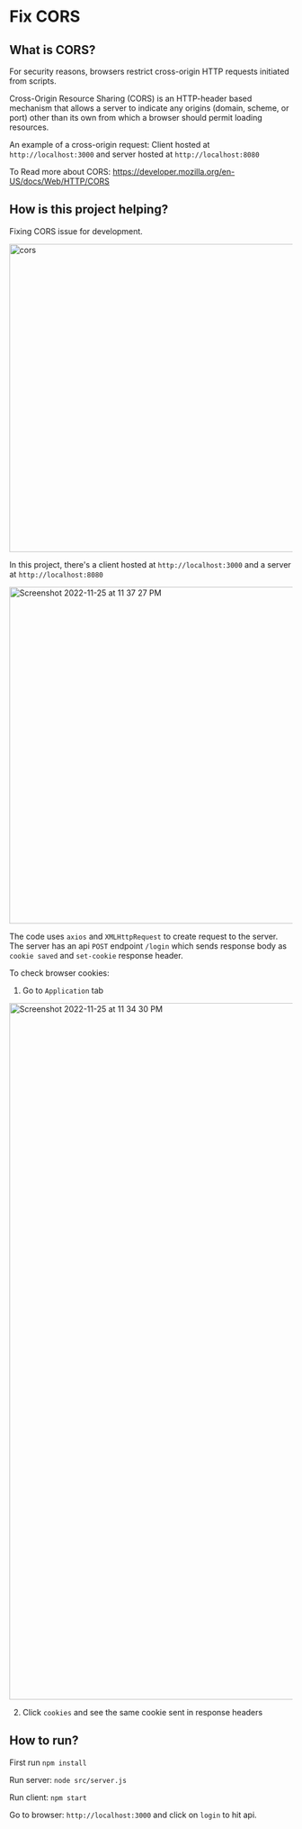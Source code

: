 # Fix CORS

## What is CORS?
For security reasons, browsers restrict cross-origin HTTP requests initiated from scripts.

Cross-Origin Resource Sharing (CORS) is an HTTP-header based mechanism that allows a server to indicate any origins (domain, scheme, or port) other than its own from which a browser should permit loading resources.

An example of a cross-origin request: Client hosted at `http://localhost:3000` and server hosted at `http://localhost:8080`

To Read more about CORS: https://developer.mozilla.org/en-US/docs/Web/HTTP/CORS

## How is this project helping?
Fixing CORS issue for development. 

<img width="547" alt="cors" src="https://user-images.githubusercontent.com/11773587/204036905-66961c7e-fcbe-4846-8d61-9cf0a1eabdf9.png">

In this project, there's a client hosted at `http://localhost:3000` and a server at `http://localhost:8080`

<img width="598" alt="Screenshot 2022-11-25 at 11 37 27 PM" src="https://user-images.githubusercontent.com/11773587/204037401-1a27e182-48c0-4246-8d5f-fced29d16895.png">



The code uses `axios` and `XMLHttpRequest` to create request to the server.
The server has an api `POST` endpoint `/login` which sends response body as `cookie saved` and `set-cookie` response header.

To check browser cookies:
1) Go to `Application` tab

<img width="1237" alt="Screenshot 2022-11-25 at 11 34 30 PM" src="https://user-images.githubusercontent.com/11773587/204037212-cae6829d-41e9-4bde-a96a-c78f03c3de5b.png">

2) Click `cookies` and see the same cookie sent in response headers

## How to run?

First run `npm install`

Run server: `node src/server.js`

Run client: `npm start`

Go to browser: `http://localhost:3000` and click on `login` to hit api.



